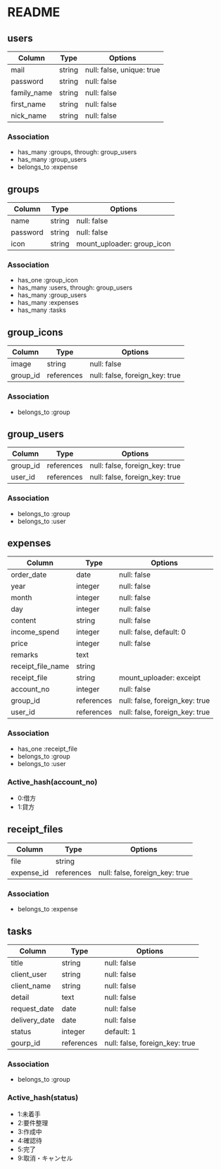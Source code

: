 # README

## users
|Column|Type|Options|
|------|----|-------|
|mail|string|null: false, unique: true|
|password|string|null: false|
|family_name|string|null: false|
|first_name|string|null: false|
|nick_name|string|null: false|
### Association
- has_many   :groups, through: group_users
- has_many   :group_users
- belongs_to :expense

## groups
|Column|Type|Options|
|------|----|-------|
|name|string|null: false|
|password|string|null: false|
|icon|string|mount_uploader: group_icon|
### Association
- has_one  :group_icon
- has_many :users, through: group_users
- has_many :group_users
- has_many :expenses
- has_many :tasks

## group_icons
|Column|Type|Options|
|------|----|-------|
|image|string|null: false|
|group_id|references|null: false, foreign_key: true|
### Association
- belongs_to :group

## group_users
|Column|Type|Options|
|------|----|-------|
|group_id|references|null: false, foreign_key: true|
|user_id|references|null: false, foreign_key: true|
### Association
- belongs_to :group
- belongs_to :user

## expenses
|Column|Type|Options|
|------|----|-------|
|order_date|date|null: false|
|year|integer|null: false|
|month|integer|null: false|
|day|integer|null: false|
|content|string|null: false|
|income_spend|integer|null: false, default: 0|
|price|integer|null: false|
|remarks|text|
|receipt_file_name|string|
|receipt_file|string|mount_uploader: exceipt|
|account_no|integer|null: false|
|group_id|references|null: false, foreign_key: true|
|user_id|references|null: false, foreign_key: true|
### Association
- has_one    :receipt_file
- belongs_to :group
- belongs_to :user
### Active_hash(account_no)
- 0:借方
- 1:貸方

## receipt_files
|Column|Type|Options|
|------|----|-------|
|file|string|
|expense_id|references|null: false, foreign_key: true|
### Association
- belongs_to :expense

## tasks
|Column|Type|Options|
|------|----|-------|
|title|string|null: false|
|client_user|string|null: false|
|client_name|string|null: false|
|detail|text|null: false|
|request_date|date|null: false|
|delivery_date|date|null: false|
|status|integer|default: 1|
|gourp_id|references|null: false, foreign_key: true|
### Association
- belongs_to :group
### Active_hash(status)
- 1:未着手
- 2:要件整理
- 3:作成中
- 4:確認待
- 5:完了
- 9:取消・キャンセル